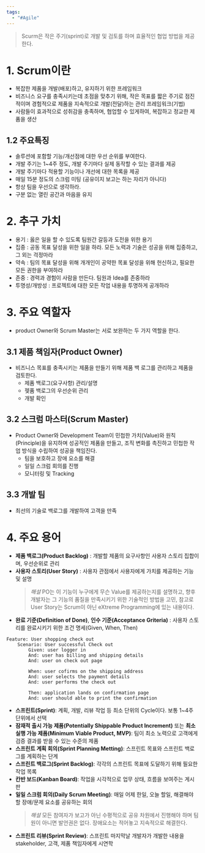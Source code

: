 ```yaml
---
tags:
  - "#Agile"
---
```

> Scurm은 작은 주기(sprint)로 개발 및 검토를 하며 효율적인 협업 방법을 제공한다.

# 1. Scrum이란
- 복잡한 제품을 개발(배포)하고, 유지하기 위한 프레임워크
- 비즈니스 요구를 충족시키는데 초점을 맞추기 위해, 작은 목표를 짧은 주기로 점진적이며 경험적으로 제품을 지속적으로 개발(전달)하는 관리 프레임워크(기법)
- 사람들이 효과적으로 성취감을 충족하며, 협업할 수 있게하여, 복잡하고 정교한 제품을 생산
## 1.2 주요특징
- 솔루션에 포함할 기능/개선점에 대한 우선 순위를 부여한다.
- 개발 주기는 1~4주 정도, 개발 주기마다 실제 동작할 수 있는 결과를 제공
- 개발 주기마다 적용할 기능이나 개선에 대한 목록을 제공
- 매일 15분 정도의 스크럼 미팅 (공유이지 보고는 하는 자리가 아니다)
- 항상 팀을 우선으로 생각하라.
- 구분 없는 열린 공간과 마음을 유지
# 2. 추구 가치
- 용기 : 옳은 일을 할 수 있도록 팀원간 갈등과 도전을 위한 용기
- 집중 : 공동 목표 달성을 위한 일을 하라. 모든 노력과 기술은 성공을 위해 집중하고, 그 외는 걱정마라
- 약속 : 팀의 목표 달성을 위해 개개인이 공약한 목표 달성을 위해 헌신하고, 필요한 모든 권한을 부여하라
- 존중 : 경력과 경험이 사람을 만든다. 팀원과 Idea를 존중하라
- 투명성/개방성 : 프로젝트에 대한 모든 작업 내용을 투명하게 공개하라
# 3. 주요 역할자
- product Owner와 Scrum Master는 서로 보완하는 두 가지 역할을 한다.
## 3.1 제품 책임자(Product Owner)
- 비즈니스 목표를 충족시키는 제품을 만들기 위해 제품 백 로그를 관리하고 제품을 검토한다.
	- 제품 백로그(요구사항) 관리/설명
	- 젲품 백로그의 우선순위 관리
	- 개발 확인
## 3.2 스크럼 마스터(Scrum Master)
- Product Owner와 Development Team이 민첩한 가치(Value)와 원칙(Principle)을 유지하며 성공적인 제품을 만들고, 조직 변화를 촉진하고 민첩한 작업 방식을 수립하여 성공을 책임진다.
	- 팀을 보호하고 장애 요소를 해결
	- 일일 스크럼 회의를 진행
	- 모니터링 및 Tracking
## 3.3 개발 팀
- 최선의 기술로 백로그를 개발하여 고객을 만족
# 4. 주요 용어
- **제품 백로그(Product Backlog)** : 개발할 제품의 요구사항인 사용자 스토리 집합이며, 우선순위로 관리
- **사용자 스토리(User Story)** : 사용자 관점에서 사용자에게 가치를 제공하는 기능 및 설명
	> *해설*
	> PO는 이 기능이 누구에게 무슨 Value를 제공하는지를 설명하고, 향후 개발자는 그 기능의 품질을 만족시키기 위한 기술적인 방법을 고민, 참고로 User Story는 Scrum이 아닌 eXtreme Programming에 있는 내용이다.
- **완료 기준(Definition of Done)**, **인수 기준(Acceptance Griteria)** : 사용자 스토리를 완료시키기 위한 조건 명세(Given, When, Then)
```
Feature: User shopping check out
	Scenario: User successful Check out
		Given: user logger in
		And: user has billing and shipping details
		And: user on check out page

		When: user cofirms on the shipping address
		And: user selects the payment details
		And: user performs the check out

		Then: application lands on confirmation page
		And: user should able to print the confirmation
```
- **스프린트(Sprint)**: 계획, 개발, 리뷰 작업 등 최소 단위의 Cycle이다. 보통 1~4주 단위에서 선택
- **잠재적 출시 가능 제품(Potentially Shippable Product Increment)** 또는 **최소 실행 가능 제품(Minimum Viable Product, MVP)**: 팀이 최소 노력으로 고객에게 검증 결과를 받을 수 있는 수준의 제품
- **스프린트 계획 회의(Sprint Planning Metting)**: 스프린트 목표와 스프린트 백로그를 계획하는 단계
- **스프린트 백로그(Sprint Backlog)**: 각각의 스프린트 목표에 도달하기 위해 필요한 작업 목록
- **칸반 보드(Kanban Board)**: 작업을 시각적으로 업무 상태, 흐름을 보여주는 게시판
- **일일 스크럼 회의(Daily Scrum Meeting)**: 매일 어제 한일, 오늘 할일, 해결해야 할 장애/문제 요소를 공유하는 회의
	> *해설*
	> 모든 참여자가 보고가 아닌 수평적으로 공유 차원에서 진행해야 하며 팀원이 아니면 발언권은 없다.
	> 장애요소는 적어놓고 지속적으로 해결한다.
- **스프린트 리뷰(Sprint Review)**: 스프린트 마지막날 개발자가 개발한 내용을 stakeholder, 고객, 제품 책임자에게 시연학 
